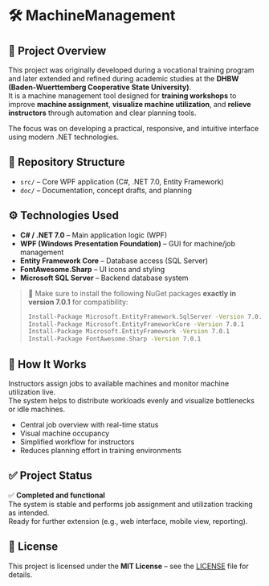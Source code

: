 # 🛠️ MachineManagement

## 📖 Project Overview

This project was originally developed during a vocational training program and later extended and refined during academic studies at the **DHBW (Baden-Wuerttemberg Cooperative State University)**.  
It is a machine management tool designed for **training workshops** to improve **machine assignment**, **visualize machine utilization**, and **relieve instructors** through automation and clear planning tools.

The focus was on developing a practical, responsive, and intuitive interface using modern .NET technologies.

## 📂 Repository Structure

- `src/` – Core WPF application (C#, .NET 7.0, Entity Framework)  
- `doc/` – Documentation, concept drafts, and planning

## ⚙️ Technologies Used

- **C# / .NET 7.0** – Main application logic (WPF)  
- **WPF (Windows Presentation Foundation)** – GUI for machine/job management  
- **Entity Framework Core** – Database access (SQL Server)  
- **FontAwesome.Sharp** – UI icons and styling  
- **Microsoft SQL Server** – Backend database system

> 🔧 Make sure to install the following NuGet packages **exactly in version 7.0.1** for compatibility:
>
> ```bash
> Install-Package Microsoft.EntityFramework.SqlServer -Version 7.0.1  
> Install-Package Microsoft.EntityFrameworkCore -Version 7.0.1  
> Install-Package Microsoft.EntityFramework -Version 7.0.1  
> Install-Package FontAwesome.Sharp -Version 7.0.1
> ```

## 🚀 How It Works

Instructors assign jobs to available machines and monitor machine utilization live.  
The system helps to distribute workloads evenly and visualize bottlenecks or idle machines.

- Central job overview with real-time status  
- Visual machine occupancy  
- Simplified workflow for instructors  
- Reduces planning effort in training environments

## ✅ Project Status

✅ **Completed and functional**  
The system is stable and performs job assignment and utilization tracking as intended.  
Ready for further extension (e.g., web interface, mobile view, reporting).

## 📄 License

This project is licensed under the **MIT License** – see the [LICENSE](./LICENSE) file for details.
